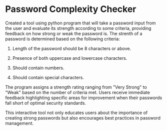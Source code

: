 # Password Complexity Checker
Created a tool using python program that will take a password input from the user and evaluate its strength according to some criteria, providing feedback on how strong or weak the password is. The strenth of a password is determined based on the following criteria:

1. Length of the password should be 8 characters or above.

2. Presence of both uppercase and lowercase characters.
   
3. Should contain numbers.
   
4. Should contain special characters.

The program assigns a strength rating ranging from "Very Strong" to "Weak" based on the number of criteria met. Users receive immediate feedback highlighting specific areas for improvement when their passwords fall short of optimal security standards. 

This interactive tool not only educates users about the importance of creating strong passwords but also encourages best practices in password management.
